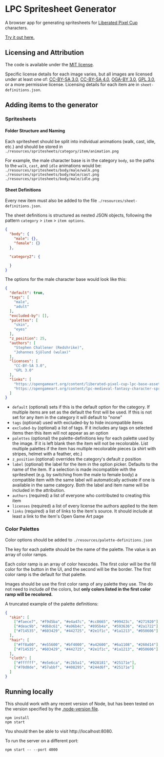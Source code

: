 # LPC Spritesheet Generator

A browser app for generating spritesheets for [Liberated Pixel Cup](https://lpc.opengameart.org) characters.

[Try it out here.](https://bencreating.github.io/LPC-Spritesheet-Generator/)

## Licensing and Attribution

The code is available under the [MIT license](LICENSE).

Specific license details for each image varies, but all images are licensed under at least one of: [CC-BY-SA 3.0](https://creativecommons.org/licenses/by-sa/3.0/), [CC-BY-SA 4.0](https://creativecommons.org/licenses/by-sa/4.0/), [OGA-BY 3.0](https://opengameart.org/content/oga-by-30-faq), [GPL 3.0](https://www.gnu.org/licenses/gpl-3.0.en.html), or a more permissive license. Licensing details for each item are in `sheet-definitions.json`.

## Adding items to the generator

### Spritesheets

#### Folder Structure and Naming

Each spritesheet should be split into individual animations (walk, cast, idle, etc.) and should be stored in `./resources/spritesheets/category/item/animation.png`

For example, the male character base is in the category `body`, so the paths to the `walk`, `cast`, and `idle` animations would be:
`./resources/spritesheets/body/male/walk.png`
`./resources/spritesheets/body/male/cast.png`
`./resources/spritesheets/body/male/idle.png`

#### Sheet Definitions

Every new item must also be added to the file `./resources/sheet-definitions.json`.

The sheet definitions is structured as nested JSON objects, following the pattern `category` > `item` > `item options`.

```json
{
  "body": {
    "male": {},
    "female": {}
  },

  "category2": {

  }
}
```

The options for the male character base would look like this:

```json
{
  "default": true,
  "tags": [
    "male",
    "adult"
  ],
  "excluded-by": [],
  "palettes": [
    "skin",
    "eyes"
  ],
  "z_position": 25,
  "authors": [
    "Stephen Challener (Redshrike)",
    "Johannes Sjölund (wulax)"
  ],
  "licenses": [
    "CC-BY-SA 3.0",
    "GPL 3.0"
  ],
  "links": [
    "https://opengameart.org/content/liberated-pixel-cup-lpc-base-assets-sprites-map-tiles",
    "https://opengameart.org/content/lpc-medieval-fantasy-character-sprites"
  ]
}
```

- `default` (optional) sets if this is the default option for the category. If multiple items are set as the default the first will be used. If this is not set for any item in the category it will default to "none"
- `tags` (optional) used with excluded-by to hide incompatible items
- `excluded-by` (optional) a list of tags. If it includes any tags on selected items then this item will not appear as an option
- `palettes` (optional) the palette-definitions key for each palette used by the image. If it is left blank then the item will not be recolorable. List multiple palettes if the item has multiple recolorable pieces (a shirt with stripes, helmet with a feather, etc.)
- `z_position` (optional) overrides the category's default z position
- `label` (optional) the label for the item in the option picker. Defaults to the name of the item. If a selection is made incompatible with the spritesheet (e.g. by switching from the male to female body) a compatible item with the same label will automatically activate if one is available in the same category. Both the label and item name will be included in the attribution.
- `authors` (required) a list of everyone who contributed to creating this item
- `licenses` (required) a list of every license the authors applied to the item
- `links` (required) a list of links to the item's source. It should include at least a link to the item's Open Game Art page

### Color Palettes

Color options should be added to `./resources/palette-definitions.json`

The key for each palette should be the name of the palette. The value is an array of color ramps.

Each color ramp is an array of color hexcodes. The first color will be the fill color for the button in the UI, and the second will be the border. The first color ramp is the default for that palette.

Images should be use the first color ramp of any palette they use. The do not need to include *all* the colors, but **only colors listed in the first color ramp will be recolored.**

A truncated example of the palette definitions:

```json
{
  "skin": [
    ["#faece7", "#f9d5ba", "#e4a47c", "#cc8665", "#99423c", "#271920"],
    ["#deac9b", "#d68c61", "#a96b4c", "#895b4a", "#593636", "#2a1722"],
    ["#714535", "#603429", "#442725", "#2e1f1c", "#1a1213", "#050606"]
  ],
  "hair": [
    ["#ff8a00", "#e55600", "#bf4000", "#a42600", "#6a1108", "#260d14"],
    ["#714535", "#603429", "#442725", "#2e1f1c", "#1a1213", "#050606"]
  ],
  "cloth": [
    ["#ffffff", "#e5e6ca", "#c2b5a1", "#928181", "#25171e"],
    ["#70d0de", "#57abbf", "#408295", "#244d6f", "#25171e"]
  ]
}
```

## Running locally

This should work with any recent version of Node, but has been tested on the version specified by the [.node-version file](/.node-version).

```
npm install
npm start
```

You should then be able to visit http://localhost:8080.

To run the server on a different port:

```
npm start -- --port 4000
```
